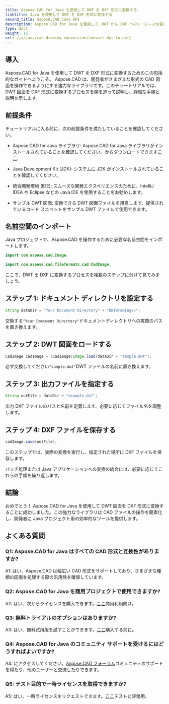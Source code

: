 ```yaml
---
title: Aspose.CAD for Java を使用して DWT を DXF 形式に変換する
linktitle: Java を使用して DWT を DXF 形式に変換する
second_title: Aspose.CAD Java API
description: Aspose.CAD for Java を使用して、DWT から DXF へのシームレスな変換を試してください。 CAD ファイルを効率的に操作するには、ステップバイステップのガイドに従ってください。
type: docs
weight: 15
url: /ja/java/cad-drawing-conversion/convert-dwt-to-dxf/
---
```

## 導入

Aspose.CAD for Java を使用して DWT を DXF 形式に変換するためのこの包括的なガイドへようこそ。 Aspose.CAD は、開発者がさまざまな形式の CAD 図面を操作できるようにする強力なライブラリです。このチュートリアルでは、DWT 図面を DXF 形式に変換するプロセスを順を追って説明し、詳細な手順と説明を示します。

## 前提条件

チュートリアルに入る前に、次の前提条件を満たしていることを確認してください。

-  Aspose.CAD for Java ライブラリ: Aspose.CAD for Java ライブラリがインストールされていることを確認してください。からダウンロードできます[ここ](https://releases.aspose.com/cad/java/).

- Java Development Kit (JDK): システムに JDK がインストールされていることを確認してください。

- 統合開発環境 (IDE): スムーズな開発エクスペリエンスのために、IntelliJ IDEA や Eclipse などの Java IDE を使用することをお勧めします。

- サンプル DWT 図面: 変換できる DWT 図面ファイルを用意します。提供されているコード スニペットをサンプル DWT ファイルで使用できます。

## 名前空間のインポート

Java プロジェクトで、Aspose.CAD を操作するために必要な名前空間をインポートします。

```java
import com.aspose.cad.Image;

import com.aspose.cad.fileformats.cad.CadImage;
```

ここで、DWT を DXF に変換するプロセスを複数のステップに分けて見てみましょう。

## ステップ 1: ドキュメント ディレクトリを設定する

```java
String dataDir = "Your Document Directory" + "DWTDrawings/";
```

交換する`"Your Document Directory"`ドキュメントディレクトリへの実際のパスを置き換えます。

## ステップ 2: DWT 図面をロードする

```java
CadImage cadImage = (CadImage)Image.load(dataDir + "sample.dwt");
```

必ず交換してください`"sample.dwt"`DWT ファイルの名前に置き換えます。

## ステップ 3: 出力ファイルを指定する

```java
String outFile = dataDir + "example.dxf";
```

出力 DXF ファイルのパスと名前を定義します。必要に応じてファイル名を調整します。

## ステップ 4: DXF ファイルを保存する

```java
cadImage.save(outFile);
```

このステップでは、実際の変換を実行し、指定された場所に DXF ファイルを保存します。

バッチ処理または Java アプリケーションへの変換の統合には、必要に応じてこれらの手順を繰り返します。

## 結論

おめでとう！ Aspose.CAD for Java を使用して DWT 図面を DXF 形式に変換することに成功しました。この強力なライブラリは CAD ファイルの操作を簡素化し、開発者に Java プロジェクト用の効率的なツールを提供します。

## よくある質問

### Q1: Aspose.CAD for Java はすべての CAD 形式と互換性がありますか?

A1: はい、Aspose.CAD は幅広い CAD 形式をサポートしており、さまざまな種類の図面を処理する際の汎用性を確保しています。

### Q2: Aspose.CAD for Java を商用プロジェクトで使用できますか?

 A2: はい、次からライセンスを購入できます。[ここ](https://purchase.aspose.com/buy)商用利用向け。

### Q3: 無料トライアルのオプションはありますか?

 A3: はい、無料試用版を試すことができます。[ここ](https://releases.aspose.com/)購入する前に。

### Q4: Aspose.CAD for Java のコミュニティ サポートを受けるにはどうすればよいですか?

 A4: にアクセスしてください。[Aspose.CAD フォーラム](https://forum.aspose.com/c/cad/19)コミュニティのサポートを得たり、他のユーザーと交流したりできます。

### Q5: テスト目的で一時ライセンスを取得できますか?

 A5: はい、一時ライセンスをリクエストできます。[ここ](https://purchase.aspose.com/temporary-license/)テストと評価用。